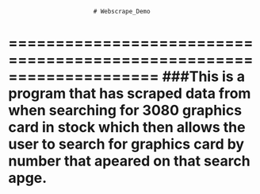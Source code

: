                             # Webscrape_Demo
====================================================================
###This is a program that has scraped data from when searching
for 3080 graphics card in stock which then allows the user to
search for graphics card by number that apeared on that search apge.
====================================================================
